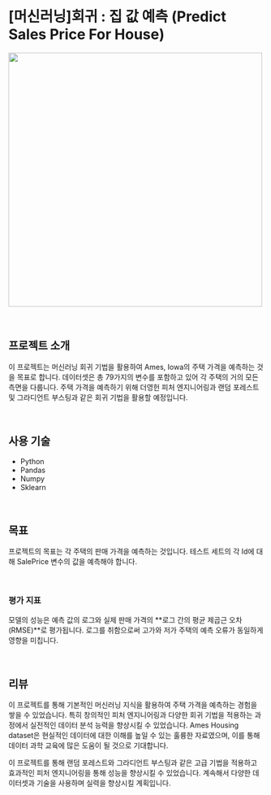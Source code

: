 # [머신러닝]회귀 : 집 값 예측 (Predict Sales Price For House)

<code><image height = "500"
src = https://github.com/siilver94/Predict-Sales-Price-For-House/assets/57824945/6b139831-303c-4561-8103-c602a6b7589e></code>

<br/>

## 프로젝트 소개

이 프로젝트는 머신러닝 회귀 기법을 활용하여 Ames, Iowa의 주택 가격을 예측하는 것을 목표로 합니다. 데이터셋은 총 79가지의 변수를 포함하고 있어 각 주택의 거의 모든 측면을 다룹니다.
주택 가격을 예측하기 위해 더영헌 피처 엔지니어링과 랜덤 포레스트 및 그라디언트 부스팅과 같은 회귀 기법을 활용할 예정입니다.

<br/>

## 사용 기술


- Python
- Pandas
- Numpy
- Sklearn

<br/>

## 목표

프로젝트의 목표는 각 주택의 판매 가격을 예측하는 것입니다. 테스트 세트의 각 Id에 대해 SalePrice 변수의 값을 예측해야 합니다.

<br/>

### 평가 지표

모델의 성능은 예측 값의 로그와 실제 판매 가격의 **로그 간의 평균 제곱근 오차(RMSE)**로 평가됩니다. 로그를 취함으로써 고가와 저가 주택의 예측 오류가 동일하게 영향을 미칩니다.

<br/>

## 리뷰

이 프로젝트를 통해 기본적인 머신러닝 지식을 활용하여 주택 가격을 예측하는 경험을 쌓을 수 있었습니다.
특히 창의적인 피처 엔지니어링과 다양한 회귀 기법을 적용하는 과정에서 실전적인 데이터 분석 능력을 향상시킬 수 있었습니다. 
Ames Housing dataset은 현실적인 데이터에 대한 이해를 높일 수 있는 훌륭한 자료였으며, 이를 통해 데이터 과학 교육에 많은 도움이 될 것으로 기대합니다.

이 프로젝트를 통해 랜덤 포레스트와 그라디언트 부스팅과 같은 고급 기법을 적용하고 효과적인 피처 엔지니어링을 통해 성능을 향상시킬 수 있었습니다.
계속해서 다양한 데이터셋과 기술을 사용하며 실력을 향상시킬 계획입니다.
